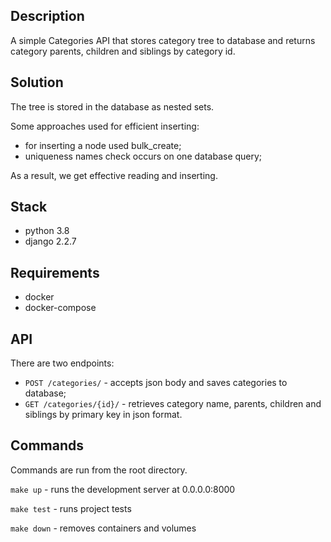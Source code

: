 ## Description

A simple Categories API that stores category tree to database and returns category
parents, children and siblings by category id.

## Solution

The tree is stored in the database as nested sets.

Some approaches used for efficient inserting:
- for inserting a node used bulk_create;
- uniqueness names check occurs on one database query;

As a result, we get effective reading and inserting.

## Stack

- python 3.8
- django 2.2.7

## Requirements

- docker
- docker-compose

## API

There are two endpoints:

- `POST /categories/` - accepts json body and saves categories to database;
- `GET /categories/{id}/` - retrieves category name, parents, children and siblings by primary key in json format.

## Commands

Commands are run from the root directory.
    
`make up` - runs the development server at 0.0.0.0:8000

`make test` - runs project tests

`make down` - removes containers and volumes

